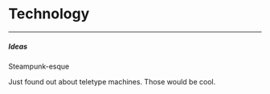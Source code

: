 # Technology


---
##### Ideas
Steampunk-esque

Just found out about teletype machines. Those would be cool.